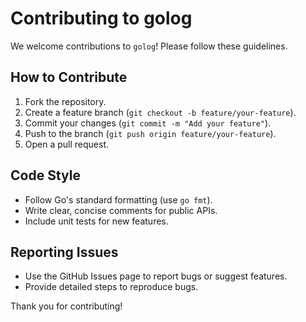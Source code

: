 # Contributing to golog

We welcome contributions to `golog`! Please follow these guidelines.

## How to Contribute

1. Fork the repository.
2. Create a feature branch (`git checkout -b feature/your-feature`).
3. Commit your changes (`git commit -m "Add your feature"`).
4. Push to the branch (`git push origin feature/your-feature`).
5. Open a pull request.

## Code Style

- Follow Go's standard formatting (use `go fmt`).
- Write clear, concise comments for public APIs.
- Include unit tests for new features.

## Reporting Issues

- Use the GitHub Issues page to report bugs or suggest features.
- Provide detailed steps to reproduce bugs.

Thank you for contributing!